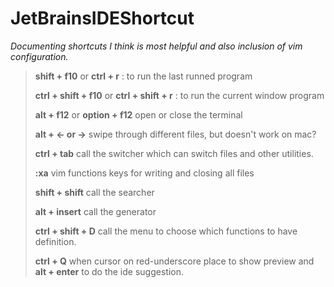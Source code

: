 # JetBrainsIDEShortcut
*Documenting shortcuts I think is most helpful and also inclusion of vim configuration.*

> **shift + f10** or **ctrl + r** : to run the last runned program
> 
> **ctrl + shift + f10** or **ctrl + shift + r** : to run the current window program
>
> **alt + f12** or **option + f12** open or close the terminal
>
> **alt + <- or ->** swipe through different files, but doesn't work on mac?
>
> **ctrl + tab** call the switcher which can switch files and other utilities.
>
> **:xa** vim functions keys for writing and closing all files
> 
> **shift + shift** call the searcher
>
> **alt + insert** call the generator
>
> **ctrl + shift + D** call the menu to choose which functions to have definition.
>
> **ctrl + Q** when cursor on red-underscore place to show preview and **alt + enter** to do the ide suggestion.
